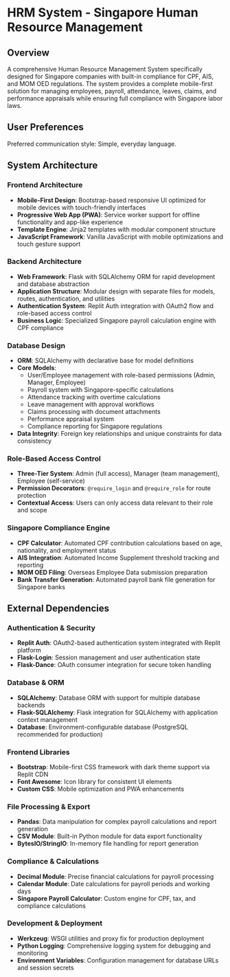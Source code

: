 # HRM System - Singapore Human Resource Management

## Overview

A comprehensive Human Resource Management System specifically designed for Singapore companies with built-in compliance for CPF, AIS, and MOM OED regulations. The system provides a complete mobile-first solution for managing employees, payroll, attendance, leaves, claims, and performance appraisals while ensuring full compliance with Singapore labor laws.

## User Preferences

Preferred communication style: Simple, everyday language.

## System Architecture

### Frontend Architecture
- **Mobile-First Design**: Bootstrap-based responsive UI optimized for mobile devices with touch-friendly interfaces
- **Progressive Web App (PWA)**: Service worker support for offline functionality and app-like experience
- **Template Engine**: Jinja2 templates with modular component structure
- **JavaScript Framework**: Vanilla JavaScript with mobile optimizations and touch gesture support

### Backend Architecture
- **Web Framework**: Flask with SQLAlchemy ORM for rapid development and database abstraction
- **Application Structure**: Modular design with separate files for models, routes, authentication, and utilities
- **Authentication System**: Replit Auth integration with OAuth2 flow and role-based access control
- **Business Logic**: Specialized Singapore payroll calculation engine with CPF compliance

### Database Design
- **ORM**: SQLAlchemy with declarative base for model definitions
- **Core Models**: 
  - User/Employee management with role-based permissions (Admin, Manager, Employee)
  - Payroll system with Singapore-specific calculations
  - Attendance tracking with overtime calculations
  - Leave management with approval workflows
  - Claims processing with document attachments
  - Performance appraisal system
  - Compliance reporting for Singapore regulations
- **Data Integrity**: Foreign key relationships and unique constraints for data consistency

### Role-Based Access Control
- **Three-Tier System**: Admin (full access), Manager (team management), Employee (self-service)
- **Permission Decorators**: `@require_login` and `@require_role` for route protection
- **Contextual Access**: Users can only access data relevant to their role and scope

### Singapore Compliance Engine
- **CPF Calculator**: Automated CPF contribution calculations based on age, nationality, and employment status
- **AIS Integration**: Automated Income Supplement threshold tracking and reporting
- **MOM OED Filing**: Overseas Employee Data submission preparation
- **Bank Transfer Generation**: Automated payroll bank file generation for Singapore banks

## External Dependencies

### Authentication & Security
- **Replit Auth**: OAuth2-based authentication system integrated with Replit platform
- **Flask-Login**: Session management and user authentication state
- **Flask-Dance**: OAuth consumer integration for secure token handling

### Database & ORM
- **SQLAlchemy**: Database ORM with support for multiple database backends
- **Flask-SQLAlchemy**: Flask integration for SQLAlchemy with application context management
- **Database**: Environment-configurable database (PostgreSQL recommended for production)

### Frontend Libraries
- **Bootstrap**: Mobile-first CSS framework with dark theme support via Replit CDN
- **Font Awesome**: Icon library for consistent UI elements
- **Custom CSS**: Mobile optimization and PWA enhancements

### File Processing & Export
- **Pandas**: Data manipulation for complex payroll calculations and report generation
- **CSV Module**: Built-in Python module for data export functionality
- **BytesIO/StringIO**: In-memory file handling for report generation

### Compliance & Calculations
- **Decimal Module**: Precise financial calculations for payroll processing
- **Calendar Module**: Date calculations for payroll periods and working days
- **Singapore Payroll Calculator**: Custom engine for CPF, tax, and compliance calculations

### Development & Deployment
- **Werkzeug**: WSGI utilities and proxy fix for production deployment
- **Python Logging**: Comprehensive logging system for debugging and monitoring
- **Environment Variables**: Configuration management for database URLs and session secrets